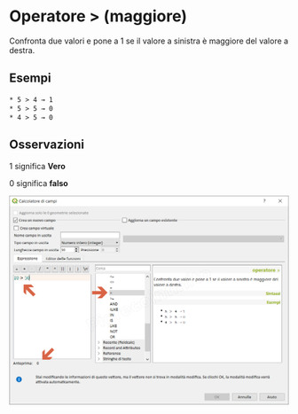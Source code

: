 # Operatore > (maggiore)

Confronta due valori e pone a 1 se il valore a sinistra è maggiore del valore a destra.

## Esempi
```
* 5 > 4 → 1
* 5 > 5 → 0
* 4 > 5 → 0
```

## Osservazioni

1 significa **Vero**

0 significa **falso**

![](../../img/operatori/maggiore1.png)